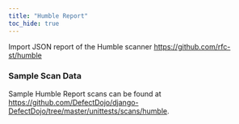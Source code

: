 ```yaml
---
title: "Humble Report"
toc_hide: true
---
```

Import JSON report of the Humble scanner
<https://github.com/rfc-st/humble>
### Sample Scan Data
Sample Humble Report scans can be found at https://github.com/DefectDojo/django-DefectDojo/tree/master/unittests/scans/humble.